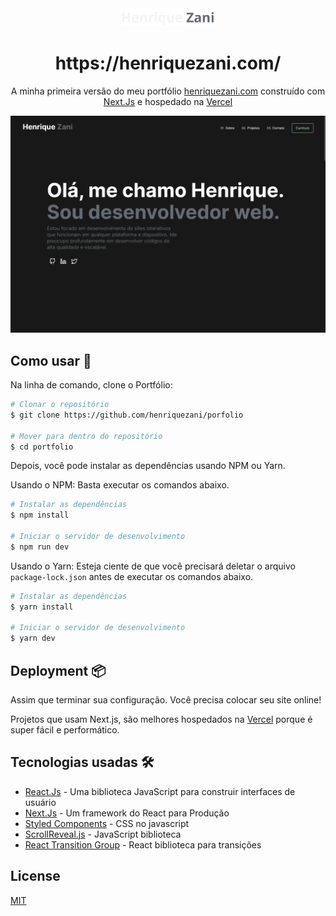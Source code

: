 <div align="center">
  <img alt="Logo" src="public/Logo.png"  width="150px" />
</div>
<h1 align="center">
  https://henriquezani.com/
</h1>
<p align="center">
  A minha primeira versão do meu portfólio <a href="https://henriquezani.com" target="_blank">henriquezani.com</a> construído com <a href="https://www.nextjs.org/" target="_blank">Next.Js</a> e hospedado na <a href="https://www.vercel.com/" target="_blank">Vercel</a>
</p>
<div align="center">
    <img alt="Og" src="public/og.png">
</div>

## Como usar 🔧

Na linha de comando, clone o Portfólio:

```bash
# Clonar o repositório
$ git clone https://github.com/henriquezani/porfolio

# Mover para dentro do repositório
$ cd portfolio
```

Depois, você pode instalar as dependências usando NPM ou Yarn.

Usando o NPM: Basta executar os comandos abaixo.

```bash
# Instalar as dependências
$ npm install

# Iniciar o servidor de desenvolvimento
$ npm run dev
```

Usando o Yarn: Esteja ciente de que você precisará deletar o arquivo `package-lock.json` antes de executar os comandos abaixo.

```bash
# Instalar as dependências
$ yarn install

# Iniciar o servidor de desenvolvimento
$ yarn dev
```
## Deployment 📦

Assim que terminar sua configuração. Você precisa colocar seu site online!

Projetos que usam Next.js, são melhores hospedados na [Vercel](https://vercel.com) porque é super fácil e performático.

## Tecnologias usadas 🛠️

- [React.Js](https://reactjs.org/) - Uma biblioteca JavaScript para construir interfaces de usuário
- [Next.Js](https://nextjs.org/) - Um framework do React para Produção
- [Styled Components](https://styled-components.com/) - CSS no javascript
- [ScrollReveal.js](https://scrollrevealjs.org/) - JavaScript biblioteca
- [React Transition Group](https://reactcommunity.org/react-transition-group/) - React biblioteca para transições

## License

[MIT](https://choosealicense.com/licenses/mit/)
